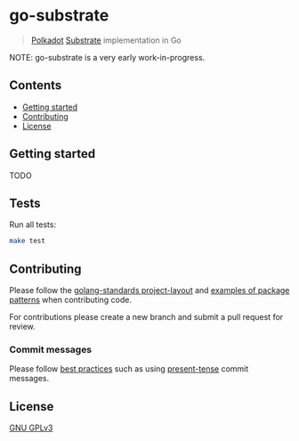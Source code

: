 # go-substrate

> [Polkadot](https://github.com/paritytech/polkadot) [Substrate](https://github.com/paritytech/substrate) implementation in Go

NOTE: go-substrate is a very early work-in-progress.

## Contents

- [Getting started](../getting-started)
- [Contributing](../contributing)
- [License](../License)

## Getting started

TODO

## Tests

Run all tests:

```bash
make test
```

## Contributing

Please follow the [golang-standards project-layout](https://github.com/golang-standards/project-layout) and [examples of package patterns](https://github.com/golang-standards/project-layout/tree/master/pkg) when contributing code.

For contributions please create a new branch and submit a pull request for review.

### Commit messages

Please follow [best practices](https://chris.beams.io/posts/git-commit/) such as using [present-tense](https://stackoverflow.com/a/3580764/1439168) commit messages.

## License

[GNU GPLv3](LICENSE)
